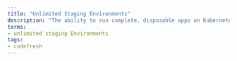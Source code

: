 ```yaml
---
title: "Unlimited Staging Environments"
description: "The ability to run complete, disposable apps on Kubernetes for Staging and Development."
terms:
- unlimited staging Environments
tags:
- codefresh
---
```

